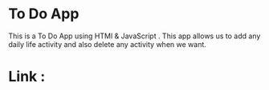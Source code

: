 # To Do App 
This is a To Do App using HTMl & JavaScript . This app allows us to add any daily life activity and also delete any activity when we want. 

# Link :
